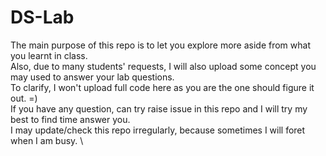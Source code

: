 # DS-Lab
The main purpose of this repo is to let you explore more aside from what you learnt in class.\
Also, due to many students' requests, I will also upload some concept you may used to answer your lab questions.\
To clarify, I won't upload full code here as you are the one should figure it out. =) \
If you have any question, can try raise issue in this repo and I will try my best to find time answer you. \
I may update/check this repo irregularly, because sometimes I will foret when I am busy. \
